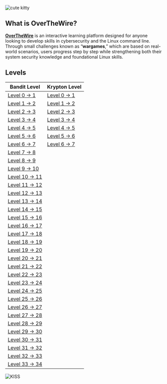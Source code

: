 ![cute kitty](https://overthewire.org/img/domokitten.png)
## What is OverTheWire?

**[OverTheWire](https://overthewire.org/wargames/)** is an interactive learning platform designed for anyone looking to develop skills in cybersecurity and the Linux command line. Through small challenges known as “**wargames**,” which are based on real-world scenarios, users progress step by step while strengthening both their system security knowledge and foundational Linux skills.
## Levels

| Bandit Level                                         | Krypton Level                                       |     
| ---------------------------------------------------- | --------------------------------------------------- |
| [Level 0 -> 1](Bandit/Level0-10.md#Level-0---1)      | [Level 0 -> 1](Krypton/Level0-7.md#Level-0---1)     |     
| [Level 1 -> 2](Bandit/Level0-10.md#Level-1---2)      | [Level 1 -> 2](Krypton/Level0-7.md#Level-1---2)<br> |     
| [Level 2 -> 3](Bandit/Level0-10.md#Level-2---3)      | [Level 2 -> 3](Krypton/Level0-7.md#Level-2---3)<br> |     
| [Level 3 -> 4](Bandit/Level0-10.md#Level-3---4)      | [Level 3 -> 4](Krypton/Level0-7.md#Level-3---4)<br> |     
| [Level 4 -> 5](Bandit/Level0-10.md#Level-4---5)      | [Level 4 -> 5](Krypton/Level0-7.md#Level-4---5)<br> |     
| [Level 5 -> 6](Bandit/Level0-10.md#Level-5---6)      | [Level 5 -> 6](Krypton/Level0-7.md#Level-5---6)<br> |     
| [Level 6 -> 7](Bandit/Level0-10.md#Level-6---7)      | [Level 6 -> 7](Krypton/Level0-7.md#Level-6---7)<br> |     
| [Level 7 -> 8](Bandit/Level0-10.md#Level-7---8)      |                                                     |     
| [Level 8 -> 9](Bandit/Level0-10.md#Level-8---9)      |                                                     |     
| [Level 9 -> 10](Bandit/Level0-10.md#Level-9---10)    |                                                     |     
| [Level 10 -> 11](Bandit/Level10-20.md#Level-10---11) |                                                     |     
| [Level 11 -> 12](Bandit/Level10-20.md#Level-11---12) |                                                     |     
| [Level 12 -> 13](Bandit/Level10-20.md#Level-12---13) |                                                     |     
| [Level 13 -> 14](Bandit/Level10-20.md#Level-13---14) |                                                     |     
| [Level 14 -> 15](Bandit/Level10-20.md#Level-14---15) |                                                     |     
| [Level 15 -> 16](Bandit/Level10-20.md#Level-15---16) |                                                     |     
| [Level 16 -> 17](Bandit/Level10-20.md#Level-16---17) |                                                     |     
| [Level 17 -> 18](Bandit/Level10-20.md#Level-17---18) |                                                     |     
| [Level 18 -> 19](Bandit/Level10-20.md#Level-18---19) |                                                     |     
| [Level 19 -> 20](Bandit/Level10-20.md#Level-19---20) |                                                     |     
| [Level 20 -> 21](Bandit/Level20-30.md#Level-20---21) |                                                     |     
| [Level 21 -> 22](Bandit/Level20-30.md#Level-21---22) |                                                     |     
| [Level 22 -> 23](Bandit/Level20-30.md#Level-22---23) |                                                     |     
| [Level 23 -> 24](Bandit/Level20-30.md#Level-23---24) |                                                     |     
| [Level 24 -> 25](Bandit/Level20-30.md#Level-24---25) |                                                     |     
| [Level 25 -> 26](Bandit/Level20-30.md#Level-25---26) |                                                     |     
| [Level 26 -> 27](Bandit/Level20-30.md#Level-26---27) |                                                     |     
| [Level 27 -> 28](Bandit/Level20-30.md#Level-27---28) |                                                     |     
| [Level 28 -> 29](Bandit/Level20-30.md#Level-28---29) |                                                     |     
| [Level 29 -> 30](Bandit/Level20-30.md#Level-29---30) |                                                     |     
| [Level 30 -> 31](Bandit/Level20-30.md#Level-30---31) |                                                     |     
| [Level 31 -> 32](Bandit/Level20-30.md#Level-31---32) |                                                     |     
| [Level 32 -> 33](Bandit/Level20-30.md#Level-32---33) |                                                     |     
| [Level 33 -> 34](Bandit/Level20-30.md#Level-33---34) |                                                     |     



![KISS](https://miro.medium.com/v2/resize:fit:2880/1*0P7J9wPkjpOsBVLQsPzUSA.jpeg)